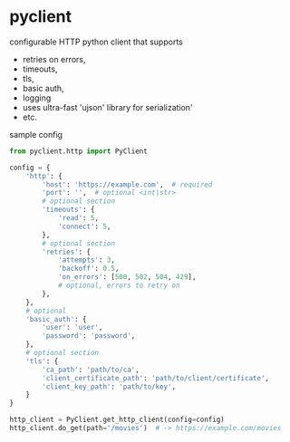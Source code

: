 # pyclient

configurable HTTP python client that supports

- retries on errors,
- timeouts,
- tls,
- basic auth,
- logging
- uses ultra-fast 'ujson' library for serialization'
- etc.

sample config

```python
from pyclient.http import PyClient

config = {
    'http': {
        'host': 'https://example.com',  # required
        'port': '',  # optional <int|str>
        # optional section
        'timeouts': {
            'read': 5,
            'connect': 5,
        },
        # optional section
        'retries': {
            'attempts': 3,
            'backoff': 0.5,
            'on_errors': [500, 502, 504, 429],
            # optional, errors to retry on
        },
    },
    # optional
    'basic_auth': {
        'user': 'user',
        'password': 'password',
    },
    # optional section
    'tls': {
        'ca_path': 'path/to/ca',
        'client_certificate_path': 'path/to/client/certificate',
        'client_key_path': 'path/to/key',
    }
}

http_client = PyClient.get_http_client(config=config)
http_client.do_get(path='/movies')  # -> https://example.com/movies

```
